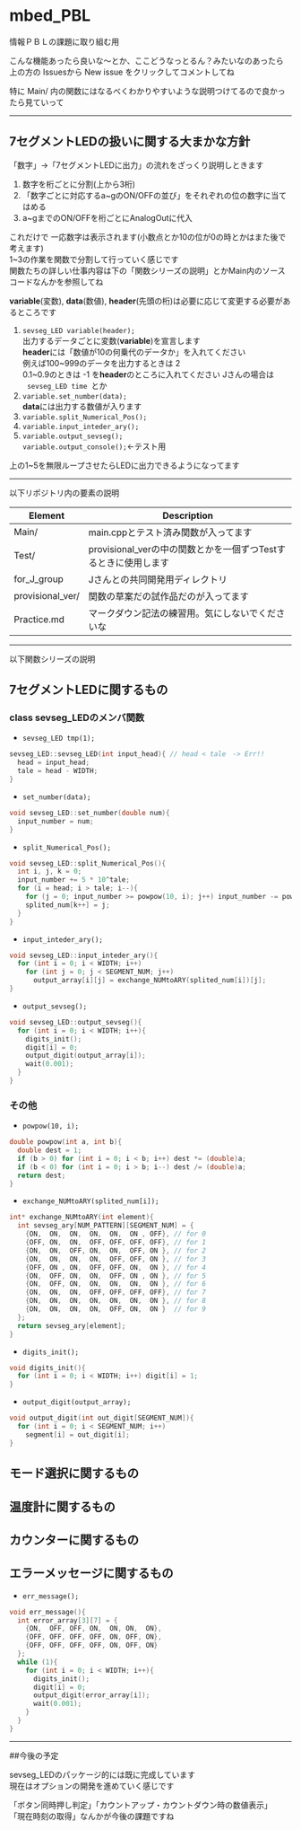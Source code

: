 # mbed_PBL

情報ＰＢＬの課題に取り組む用  

こんな機能あったら良いな〜とか、ここどうなっとるん？みたいなのあったら  
上の方の Issuesから New issue をクリックしてコメントしてね

特に Main/ 内の関数にはなるべくわかりやすいような説明つけてるので良かったら見ていって

***
## 7セグメントLEDの扱いに関する大まかな方針  

「数字」→「7セグメントLEDに出力」の流れをざっくり説明しときます  

1. 数字を桁ごとに分割(上から3桁)  
2. 「数字ごとに対応するa~gのON/OFFの並び」をそれぞれの位の数字に当てはめる  
3. a~gまでのON/OFFを桁ごとにAnalogOutに代入  

これだけで 一応数字は表示されます(小数点とか10の位が0の時とかはまた後で考えます)  
1~3の作業を関数で分割して行っていく感じです  
関数たちの詳しい仕事内容は下の「関数シリーズの説明」とかMain内のソースコードなんかを参照してね  

**variable**(変数), **data**(数値), **header**(先頭の桁)は必要に応じて変更する必要があるところです

1. `sevseg_LED variable(header);`  
   出力するデータごとに変数(**variable**)を宣言します  
   **header**には「数値が10の何乗代のデータか」を入れてください  
   例えば100~999のデータを出力するときは 2  
   0.1~0.9のときは -1 を**header**のところに入れてください 
   Jさんの場合は  
   `sevseg_LED time `とか  
2. `variable.set_number(data);`  
   **data**には出力する数値が入ります  
3. `variable.split_Numerical_Pos();`  
4. `variable.input_inteder_ary();`  
5. `variable.output_sevseg();`  
   `variable.output_console();`<-テスト用

上の1~5を無限ループさせたらLEDに出力できるようになってます

***
以下リポジトリ内の要素の説明  

Element | Description  
--- | ---  
Main/ | main.cppとテスト済み関数が入ってます  
Test/ | provisional_verの中の関数とかを一個ずつTestするときに使用します  
for_J_group | Jさんとの共同開発用ディレクトリ  
provisional_ver/ | 関数の草案だの試作品だのが入ってます  
Practice.md | マークダウン記法の練習用。気にしないでくださいな  

************************************************************
以下関数シリーズの説明

## 7セグメントLEDに関するもの

### class sevseg_LEDのメンバ関数

* `sevseg_LED tmp(1);`
```C++
sevseg_LED::sevseg_LED(int input_head){ // head < tale　-> Err!!
  head = input_head;
  tale = head - WIDTH;
}
```

* `set_number(data);`
```C++
void sevseg_LED::set_number(double num){
  input_number = num;
}
```

* `split_Numerical_Pos();`
```C++
void sevseg_LED::split_Numerical_Pos(){
  int i, j, k = 0;
  input_number += 5 * 10^tale;
  for (i = head; i > tale; i--){ 
    for (j = 0; input_number >= powpow(10, i); j++) input_number -= powpow(10, i);
    splited_num[k++] = j;
  }
}
```

* `input_inteder_ary();`
```C++
void sevseg_LED::input_inteder_ary(){
  for (int i = 0; i < WIDTH; i++)
    for (int j = 0; j < SEGMENT_NUM; j++)
      output_array[i][j] = exchange_NUMtoARY(splited_num[i])[j];
}
```

* `output_sevseg();`
```C++
void sevseg_LED::output_sevseg(){ 
  for (int i = 0; i < WIDTH; i++){
    digits_init();
    digit[i] = 0;
    output_digit(output_array[i]);
    wait(0.001);
  }
}
```
### その他

* `powpow(10, i);`
```C++
double powpow(int a, int b){
  double dest = 1;
  if (b > 0) for (int i = 0; i < b; i++) dest *= (double)a;
  if (b < 0) for (int i = 0; i > b; i--) dest /= (double)a;
  return dest;
}
```

* `exchange_NUMtoARY(splited_num[i]);`
```C++
int* exchange_NUMtoARY(int element){
  int sevseg_ary[NUM_PATTERN][SEGMENT_NUM] = {
    {ON,  ON,  ON,  ON,  ON,  ON , OFF}, // for 0
    {OFF, ON,  ON,  OFF, OFF, OFF, OFF}, // for 1
    {ON,  ON,  OFF, ON,  ON,  OFF, ON }, // for 2
    {ON,  ON,  ON,  ON,  OFF, OFF, ON }, // for 3
    {OFF, ON , ON,  OFF, OFF, ON,  ON }, // for 4
    {ON,  OFF, ON,  ON,  OFF, ON , ON }, // for 5
    {ON,  OFF, ON,  ON,  ON,  ON,  ON }, // for 6
    {ON,  ON,  ON,  OFF, OFF, OFF, OFF}, // for 7
    {ON,  ON,  ON,  ON,  ON,  ON,  ON }, // for 8
    {ON,  ON,  ON,  ON,  OFF, ON,  ON }  // for 9
  };
  return sevseg_ary[element];
}
```

* `digits_init();`
```C++
void digits_init(){
  for (int i = 0; i < WIDTH; i++) digit[i] = 1;
}
```

* `output_digit(output_array);`
```C++
void output_digit(int out_digit[SEGMENT_NUM]){
  for (int i = 0; i < SEGMENT_NUM; i++)
    segment[i] = out_digit[i];  
}
```

## モード選択に関するもの

## 温度計に関するもの

## カウンターに関するもの

## エラーメッセージに関するもの

* `err_message();`
```C++
void err_message(){
  int error_array[3][7] = {
    {ON,  OFF, OFF, ON,  ON, ON,  ON},
    {OFF, OFF, OFF, OFF, ON, OFF, ON},
    {OFF, OFF, OFF, OFF, ON, OFF, ON}
  };
  while (1){
    for (int i = 0; i < WIDTH; i++){
      digits_init();
      digit[i] = 0;
      output_digit(error_array[i]);
      wait(0.001);
    }
  }
}
```

************************************************************
##今後の予定

sevseg_LEDのパッケージ的には既に完成しています  
現在はオプションの開発を進めていく感じです  

「ボタン同時押し判定」「カウントアップ・カウントダウン時の数値表示」  
「現在時刻の取得」なんかが今後の課題ですね  
